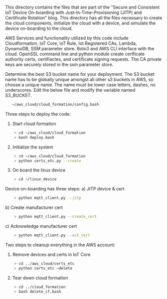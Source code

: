 This directory contains the files that are part of the "Secure and Consistent IoT Device On-boarding with Just-In-Time-Provisioning (JITP) and Certificate Rotation"
blog. This directory has all the files necessary to create the cloud components, initialize the cloud with a device, and simulate the device on-boarding to the cloud. 

AWS Services and functionality utilized by this code include Cloudformation, IoT Core, IoT Rule, Iot Registered CAs, Lambda, DynamoDB, SSM parameter store. Boto3 and AWS CLI interface with the cloud. OpenSSL command line and python module create certficate authority certs, certifiactes, and certificate signing requests. The CA private keys are securely stored in the ssm parameter store.

Determine the best S3 bucket name for your deployment. The S3 bucket name has to be globally unique amongst all other s3 buckets in AWS, so choose a unique name. The name must be lower case letters, dashes, no underscores. Edit the below file and modify the variable named S3_BUCKET.
```bash
   ~/aws_cloud/cloud_formation/config.bash
```

Three steps to deploy the code:
1) Start cloud formation
```bash
    > cd ~/aws_cloud/cloud_formation
    > bash deploy.bash
```
2) Initialize the system
```bash
    > cd ~/aws_cloud/cloud_formation
    > python certs_etc.py --create
```
3) On board the linux device
```bash
    > cd ~/linux_device
```
Device on-boarding has three steps:
a) JITP device & cert
```bash
    > python mqtt_client.py --jitp
```
b) Create manufacturer cert
```bash
    > python mqtt_client.py --create_cert
```
c) Acknowledge manufacturer cert
```bash
    > python mqtt_client.py --ack_cert
```

Two steps to cleanup everything in the AWS account:
1) Remove devices and certs in IoT Core
```bash
    > cd ../aws_cloud/certs_etc
    > python certs_etc —delete
```
2) Tear down cloud formation
```bash
    > cd ../cloud_formation
    > bash delete_cf.bash
```
